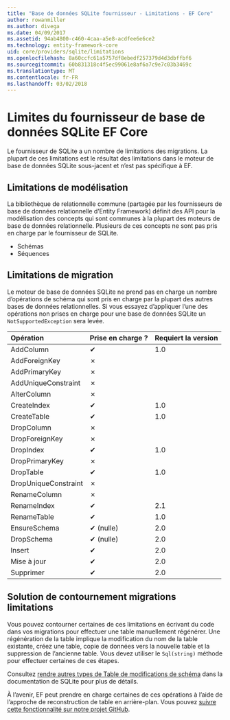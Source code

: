 ```yaml
---
title: "Base de données SQLite fournisseur - Limitations - EF Core"
author: rowanmiller
ms.author: divega
ms.date: 04/09/2017
ms.assetid: 94ab4800-c460-4caa-a5e8-acdfee6e6ce2
ms.technology: entity-framework-core
uid: core/providers/sqlite/limitations
ms.openlocfilehash: 8a60ccfc61a5757df8ebedf257379d4d3dbffbf6
ms.sourcegitcommit: 60b831318c4f5ec99061e8af6a7c9e7c03b3469c
ms.translationtype: MT
ms.contentlocale: fr-FR
ms.lasthandoff: 03/02/2018
---
```

# <a name="sqlite-ef-core-database-provider-limitations"></a>Limites du fournisseur de base de données SQLite EF Core

Le fournisseur de SQLite a un nombre de limitations des migrations. La plupart de ces limitations est le résultat des limitations dans le moteur de base de données SQLite sous-jacent et n’est pas spécifique à EF.

## <a name="modeling-limitations"></a>Limitations de modélisation

La bibliothèque de relationnelle commune (partagée par les fournisseurs de base de données relationnelle d’Entity Framework) définit des API pour la modélisation des concepts qui sont communes à la plupart des moteurs de base de données relationnelle. Plusieurs de ces concepts ne sont pas pris en charge par le fournisseur de SQLite.

* Schémas
* Séquences

## <a name="migrations-limitations"></a>Limitations de migration

Le moteur de base de données SQLite ne prend pas en charge un nombre d’opérations de schéma qui sont pris en charge par la plupart des autres bases de données relationnelles. Si vous essayez d’appliquer l’une des opérations non prises en charge pour une base de données SQLite un `NotSupportedException` sera levée.

| Opération            | Prise en charge ? | Requiert la version |
|:---------------------|:-----------|:-----------------|
| AddColumn            | ✔          | 1.0              |
| AddForeignKey        | ✗          |                  |
| AddPrimaryKey        | ✗          |                  |
| AddUniqueConstraint  | ✗          |                  |
| AlterColumn          | ✗          |                  |
| CreateIndex          | ✔          | 1.0              |
| CreateTable          | ✔          | 1.0              |
| DropColumn           | ✗          |                  |
| DropForeignKey       | ✗          |                  |
| DropIndex            | ✔          | 1.0              |
| DropPrimaryKey       | ✗          |                  |
| DropTable            | ✔          | 1.0              |
| DropUniqueConstraint | ✗          |                  |
| RenameColumn         | ✗          |                  |
| RenameIndex          | ✔          | 2.1              |
| RenameTable          | ✔          | 1.0              |
| EnsureSchema         | ✔ (nulle)  | 2.0              |
| DropSchema           | ✔ (nulle)  | 2.0              |
| Insert               | ✔          | 2.0              |
| Mise à jour               | ✔          | 2.0              |
| Supprimer               | ✔          | 2.0              |

## <a name="migrations-limitations-workaround"></a>Solution de contournement migrations limitations

Vous pouvez contourner certaines de ces limitations en écrivant du code dans vos migrations pour effectuer une table manuellement régénérer. Une régénération de la table implique la modification du nom de la table existante, créez une table, copie de données vers la nouvelle table et la suppression de l’ancienne table. Vous devez utiliser le `Sql(string)` méthode pour effectuer certaines de ces étapes.

Consultez [rendre autres types de Table de modifications de schéma](http://sqlite.org/lang_altertable.html#otheralter) dans la documentation de SQLite pour plus de détails.

À l’avenir, EF peut prendre en charge certaines de ces opérations à l’aide de l’approche de reconstruction de table en arrière-plan. Vous pouvez [suivre cette fonctionnalité sur notre projet GitHub](https://github.com/aspnet/EntityFrameworkCore/issues/329).
